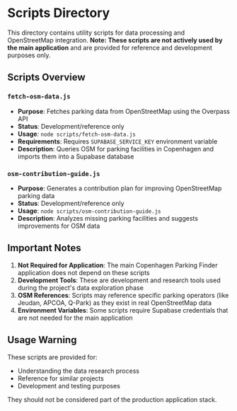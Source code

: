 # Scripts Directory

This directory contains utility scripts for data processing and OpenStreetMap integration. **Note: These scripts are not actively used by the main application** and are provided for reference and development purposes only.

## Scripts Overview

### `fetch-osm-data.js`
- **Purpose**: Fetches parking data from OpenStreetMap using the Overpass API
- **Status**: Development/reference only
- **Usage**: `node scripts/fetch-osm-data.js`
- **Requirements**: Requires `SUPABASE_SERVICE_KEY` environment variable
- **Description**: Queries OSM for parking facilities in Copenhagen and imports them into a Supabase database

### `osm-contribution-guide.js`
- **Purpose**: Generates a contribution plan for improving OpenStreetMap parking data
- **Status**: Development/reference only
- **Usage**: `node scripts/osm-contribution-guide.js`
- **Description**: Analyzes missing parking facilities and suggests improvements for OSM data

## Important Notes

1. **Not Required for Application**: The main Copenhagen Parking Finder application does not depend on these scripts
2. **Development Tools**: These are development and research tools used during the project's data exploration phase
3. **OSM References**: Scripts may reference specific parking operators (like Jeudan, APCOA, Q-Park) as they exist in real OpenStreetMap data
4. **Environment Variables**: Some scripts require Supabase credentials that are not needed for the main application

## Usage Warning

These scripts are provided for:
- Understanding the data research process
- Reference for similar projects
- Development and testing purposes

They should not be considered part of the production application stack. 